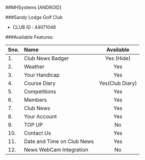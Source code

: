 ##MHSystems [ANDROID]

###Sandy Lodge Golf Club
- CLUB ID : 44071048

###Available Features:

| Sno. | Name              | Available      |
| ---- |:----------------  | :------------: |
| 1.   | Club News Badger  | Yes (Hide)     |
| 2.   | Weather           | Yes            |
| 3.   | Your Handicap     | Yes            |
| 4.   | Course Diary      | Yes(Club Diary)|
| 5.   | Competitions      | Yes            |
| 6.   | Members           | Yes            |
| 7.   | Club News         | Yes            |
| 8.   | Your Account      | Yes            |
| 9.   | TOP UP            | No             |
| 10.  | Contact Us        | Yes            |
| 11.  | Date and Time on Club News | Yes   |
| 12.  | News WebCam Integration | No       |
